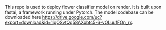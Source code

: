 This repo is used to deploy flower classifier model on render. It is built upon fastai, a framework running under Pytorch.
The model codebase can be downloaded here https://drive.google.com/uc?export=download&id=1igOSvtQg58AXxbtc5-6-vOLuufFOn_rx.

